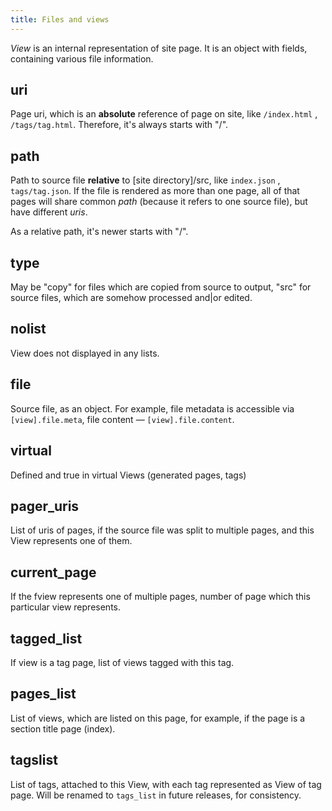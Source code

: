```yaml
---
title: Files and views
---
```


*View* is an internal representation of site page. It is an object with fields, containing
various file information.
<!--cut-->

uri
---
Page uri, which is an __absolute__ reference of page on site, like `/index.html` , `/tags/tag.html`. Therefore, it's always starts with "/".

path
----
Path to source file __relative__ to [site directory]/src, like `index.json` , `tags/tag.json`. If the file is rendered as more than one page, all of that pages will share common *path* (because it refers to one source file), but have different *uris*. 

As a relative path, it's newer starts with "/".

type
----
May be "copy" for files which are copied from source to output, "src" for source files, which are somehow processed and|or edited.

nolist
------
View does not displayed in any lists.

file
----
Source file, as an object. For example, file metadata is accessible via `[view].file.meta`, file content — `[view].file.content`.

virtual
-------
Defined and true in virtual Views (generated pages, tags)

pager_uris
----------
List of uris of pages, if the source file was split to multiple pages, and this View represents one of them.

current_page
------------
If the fview represents one of multiple pages, number of page which this particular view represents.

tagged_list
-----------
If view is a tag page, list of views tagged with this tag.

pages_list
----------
List of views, which are listed on this page, for example, if the page is a section title page (index).

tagslist
--------
List of tags, attached to this View, with each tag represented as View of tag page. Will be renamed to `tags_list` in future releases, for consistency.
